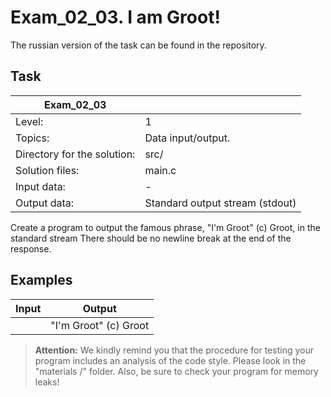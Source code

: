 # Exam_02_03. I am Groot! 
The russian version of the task can be found in the repository.

## Task

| Exam_02_03 | |
| ------ | ------ |
| Level: | 1 |
| Topics: | Data input/output. |
| Directory for the solution: | src/ |
| Solution files: | main.c |
| Input data: | - |
| Output data: | Standard output stream (stdout) |

Create a program to output the famous phrase, "I'm Groot" (c) Groot, in the standard stream
There should be no newline break at the end of the response.

## Examples

| Input | Output |
| ------ | ------ |
| | "I'm Groot" (c) Groot |

> **Attention:** We kindly remind you that the procedure for testing your program includes an analysis of the code style. Please look in the "materials /" folder. Also, be sure to check your program for memory leaks!
